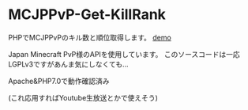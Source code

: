 # MCJPPvP-Get-KillRank
PHPでMCJPPvPのキル数と順位取得します。 <a href="https://yuzulabo.azurewebsites.net/demo/getrank.php">demo</a><br>

Japan Minecraft PvP様のAPIを使用しています。
このソースコードは一応LGPLv3ですがあんま気にしなくても...

Apache&PHP7.0で動作確認済み

(これ応用すればYoutube生放送とかで使えそう)
